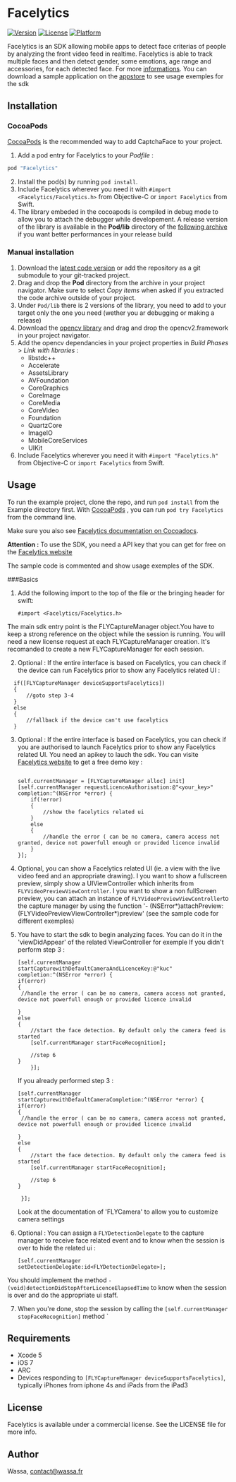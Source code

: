 # Facelytics

[![Version](https://img.shields.io/cocoapods/v/Facelytics.svg?style=flat)](http://cocoapods.org/pods/Facelytics)
[![License](https://img.shields.io/cocoapods/l/Facelytics.svg?style=flat)](http://cocoapods.org/pods/Facelytics)
[![Platform](https://img.shields.io/cocoapods/p/Facelytics.svg?style=flat)](http://cocoapods.org/pods/Facelytics)

Facelytics is an SDK allowing mobile apps to detect face criterias of people by analyzing the front video feed in realtime. Facelytics is able to track multiple faces and then detect gender, some emotions, age range and accessories, for each detected face. For more [informations](http://face-lytics.com). You can download a sample application on the [appstore](https://itunes.apple.com/ai/app/facelytics/id997764123) to see usage exemples for the sdk

## Installation

### CocoaPods

[CocoaPods](http://www.cocoapods.org) is the recommended way to add CaptchaFace to your project.

1. Add a pod entry for Facelytics to your *Podfile* :

```ruby
pod "Facelytics"
```

2. Install the pod(s) by running `pod install`.
3. Include Facelytics wherever you need it with `#import <Facelytics/Facelytics.h>` from Objective-C or `import Facelytics` from Swift.
4. The library embeded in the cocoapods is compiled in debug mode to allow you to attach the debugger while developement. A release version of the library is available in the **Pod/lib** directory of the [following archive](https://github.com/wassafr/Facelytics-ios/archive/master.zip) if you want better performances in your release build 

### Manual installation

1. Download the [latest code version](https://github.com/wassafr/Facelytics-ios/archive/master.zip) or add the repository as a git submodule to your git-tracked project.
2. Drag and drop the **Pod** directory from the archive in your project navigator. Make sure to select *Copy items* when asked if you extracted the code archive outside of your project.
3. Under `Pod/lib` there is 2 versions of the library, you need to add to your target only the one you need (wether you ar debugging or making a release)
4. Download the [opencv library](http://sourceforge.net/projects/opencvlibrary/files/opencv-ios/2.4.9/opencv2.framework.zip/download) and drag and drop the opencv2.framework in your project navigator.
5. Add the opencv dependancies in your project properties in *Build Phases* > *Link with libraries* :
    * libstdc++
    * Accelerate
    * AssetsLibrary
    * AVFoundation
    * CoreGraphics
    * CoreImage
    * CoreMedia
    * CoreVideo
    * Foundation
    * QuartzCore
    * ImageIO
    * MobileCoreServices
    * UIKit
6. Include Facelytics wherever you need it with `#import "Facelytics.h"` from Objective-C or `import Facelytics` from Swift.




## Usage

To run the example project, clone the repo, and run `pod install` from the Example directory first. With [CocoaPods](http://www.cocoapods.org) , you can run `pod try Facelytics`
from the command line.

Make sure you also see [Facelytics documentation on Cocoadocs](http://cocoadocs.org/docsets/Facelytics).

**Attention :** To use the SDK, you need a API key that you can get for free on the [Facelytics website](http://face-lytics.com)

The sample code is commented and show usage exemples of the SDK.

###Basics
1. Add the following import to the top of the file or the bringing header for swift:

    ```
    #import <Facelytics/Facelytics.h>
    ```
The main sdk entry point is the FLYCaptureManager object.You have to keep a strong reference on the object while the session is running. You will need a new license request at each FLYCaptureManager creation. It's recomanded to create a new FLYCaptureManager for each session.

2. Optional : If the entire interface is based on Facelytics, you can check if the device can run Facelytics prior to show any Facelytics related UI :

  ```objc
    if([FLYCaptureManager deviceSupportsFacelytics])
    {
        //goto step 3-4
    }
    else
    {
        //fallback if the device can't use facelytics
    }
  ```
3. Optional : If the entire interface is based on Facelytics, you can check if you are authorised to launch Facelytics prior to show any Facelytics related UI. You need an apikey to lauch the sdk. You can visite  [Facelytics website](http://face-lytics.com) to get a free demo key :

    ```objc
    
    self.currentManager = [FLYCaptureManager alloc] init]
    [self.currentManager requestLicenceAuthorisation:@"<your_key>" completion:^(NSError *error) {
        if(!error)
        {
            //show the facelytics related ui
        }
        else
        {
            //handle the error ( can be no camera, camera access not granted, device not powerfull enough or provided licence invalid
        }
    }];
    ```

4. Optional, you can show a Facelytics related UI (ie. a view with the live video feed and an appropriate drawing). I you want to show a fullscreen preview, simply show a UIViewController which inherits from `FLYVideoPreviewViewController`. I you want to show a non fullScreen preview, you can attach an instance of `FLYVideoPreviewViewController`to the capture manager by using the function '- (NSError*)attachPreview:(FLYVideoPreviewViewController*)preview' (see the sample code for different exemples)
      
5. You have to start the sdk to begin analyzing faces. You can do it in the 'viewDidAppear' of the related ViewController for exemple
If you didn't perform step 3 :
   
   ```objc
   [self.currentManager startCapturewithDefaultCameraAndLicenceKey:@"kuc" completion:^(NSError *error) {
   if(error)
   {
    //handle the error ( can be no camera, camera access not granted, device not powerfull enough or provided licence invalid

   }
   else
   {
       //start the face detection. By default only the camera feed is started
       [self.currentManager startFaceRecognition];
       
       //step 6
   }
       }];
    ```
   
   If you already performed step 3 :
   
   ```objc
   [self.currentManager startCapturewithDefaultCameraCompletion:^(NSError *error) {
   if(error)
   {
    //handle the error ( can be no camera, camera access not granted, device not powerfull enough or provided licence invalid
   
   }
   else
   {
       //start the face detection. By default only the camera feed is started
       [self.currentManager startFaceRecognition];
       
       //step 6
   }
     
    }];
   ```
   Look at the documentation of 'FLYCamera' to allow you to customize camera settings
6. Optional : You can assign a `FLYDetectionDelegate` to the capture manager to receive face related event and to know when the session is over to hide the related ui :

    ```objc
    [self.currentManager setDetectionDelegate:id<FLYDetectionDelegate>];
    ```
You should implement the method `- (void)detectionDidStopAfterLicenceElapsedTime` to know when the session is over and do the appropriate ui staff.

7. When you're done, stop the session by calling the `[self.currentManager stopFaceRecognition]` method
`
 
## Requirements

* Xcode 5
* iOS 7
* ARC
* Devices responding to `[FLYCaptureManager deviceSupportsFacelytics]`, typically iPhones from iphone 4s and iPads from the iPad3

## License

Facelytics is available under a commercial license. See the LICENSE file for more info.

## Author

Wassa, contact@wassa.fr

